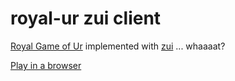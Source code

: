 # royal-ur zui client

[Royal Game of Ur](https://en.wikipedia.org/wiki/Royal_Game_of_Ur) implemented with [zui](https://github.com/armory3d/zui.git) ... whaaaat?

[Play in a browser](https://sh-dave.github.io/roya-ur.zui-client)
